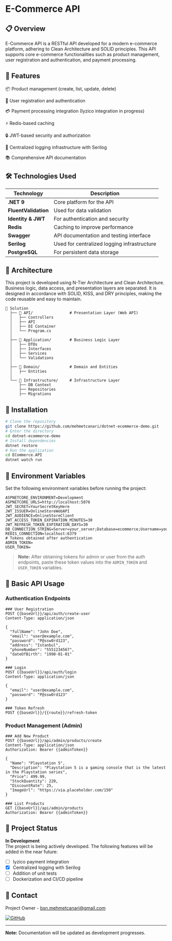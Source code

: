 # E-Commerce API
## 📋 Overview
E-Commerce API is a RESTful API developed for a modern e-commerce platform, adhering to Clean Architecture and SOLID principles. This API supports core e-commerce functionalities such as product management, user registration and authentication, and payment processing.

## 🚀 Features
📦 Product management (create, list, update, delete)

🔐 User registration and authentication

💳 Payment processing integration (Iyzico integration in progress)

⚡ Redis-based caching

🔒 JWT-based security and authorization

🧾 Centralized logging infrastructure with Serilog

📚 Comprehensive API documentation

## 🛠️ Technologies Used
| Technology | Description |
|-----------|----------|
| **.NET 9** | Core platform for the API |
| **FluentValidation** | Used for data validation |
| **Identity & JWT** | For authentication and security |
| **Redis** | Caching to improve performance |
| **Swagger** | API documentation and testing interface |
| **Serilog** | Used for centralized logging infrastructure |
| **PostgreSQL** | For persistent data storage |

## 📐 Architecture
This project is developed using N-Tier Architecture and Clean Architecture. Business logic, data access, and presentation layers are separated. It is designed in accordance with SOLID, KISS, and DRY principles, making the code reusable and easy to maintain.
```
📁 Solution
  ├── 📁 API/                # Presentation Layer (Web API)
  │   ├── Controllers
  │   ├── API
  │   ├── DI Container
  │   └── Program.cs
  │
  ├── 📁 Application/        # Business Logic Layer
  │   ├── DTOs
  │   ├── Interfaces
  │   ├── Services
  │   └── Validations
  │
  ├── 📁 Domain/             # Domain and Entities
  │   ├── Entities
  │
  └── 📁 Infrastructure/     # Infrastructure Layer
      ├── DB Context
      ├── Repositories
      ├── Migrations
```

## 🔧 Installation
```bash
# Clone the repository
git clone https://github.com/mehmetcanari/dotnet-ecommerce-demo.git
# Enter the directory
cd dotnet-ecommerce-demo
# Install dependencies
dotnet restore
# Run the application
cd ECommerce.API
dotnet watch run 
```

## 🔑 Environment Variables
Set the following environment variables before running the project:
```
ASPNETCORE_ENVIRONMENT=Development
ASPNETCORE_URLS=http://localhost:5076
JWT_SECRET=YourSecretKeyHere
JWT_ISSUER=OnlineStoreWebAPI
JWT_AUDIENCE=OnlineStoreClient
JWT_ACCESS_TOKEN_EXPIRATION_MINUTES=30
JWT_REFRESH_TOKEN_EXPIRATION_DAYS=30
DB_CONNECTION_STRING=Server=your_server;Database=ecommerce;Username=your_username;Password=your_password
REDIS_CONNECTION=localhost:6379
# Tokens obtained after authentication
ADMIN_TOKEN=
USER_TOKEN=
```
> **Note:** After obtaining tokens for admin or user from the auth endpoints, paste these token values into the `ADMIN_TOKEN` and `USER_TOKEN` variables.

## 🌟 Basic API Usage
### Authentication Endpoints
```http
### User Registration
POST {{baseUrl}}/api/auth/create-user
Content-Type: application/json

{
  "fullName": "John Doe",
  "email": "user@example.com",
  "password": "P@ssw0rd123",
  "address": "Istanbul",
  "phoneNumber": "5551234567",
  "dateOfBirth": "1990-01-01"
}

### Login
POST {{baseUrl}}/api/auth/login
Content-Type: application/json

{
  "email": "user@example.com",
  "password": "P@ssw0rd123"
}

### Token Refresh
POST {{baseUrl}}/{{route}}/refresh-token
```

### Product Management (Admin)
```http
### Add New Product
POST {{baseUrl}}/api/admin/products/create
Content-Type: application/json
Authorization: Bearer {{adminToken}}

{
  "Name": "Playstation 5",
  "Description": "Playstation 5 is a gaming console that is the latest in the Playstation series",
  "Price": 499.99,
  "StockQuantity": 220,
  "DiscountRate": 25,
  "ImageUrl": "https://via.placeholder.com/150"
}

### List Products
GET {{baseUrl}}/api/admin/products
Authorization: Bearer {{adminToken}}
```

## 🚧 Project Status
**In Development**  
The project is being actively developed. The following features will be added in the near future:
- [ ] Iyzico payment integration
- [x] Centralized logging with Serilog
- [ ] Addition of unit tests
- [ ] Dockerization and CI/CD pipeline

## 📧 Contact
Project Owner - [bsn.mehmetcanari@gmail.com](mailto:bsn.mehmetcanari@gmail.com)

[![GitHub](https://img.shields.io/badge/github-%23121011.svg?style=for-the-badge&logo=github&logoColor=white)](https://github.com/mehmetcanari)

---

**Note:** Documentation will be updated as development progresses.
